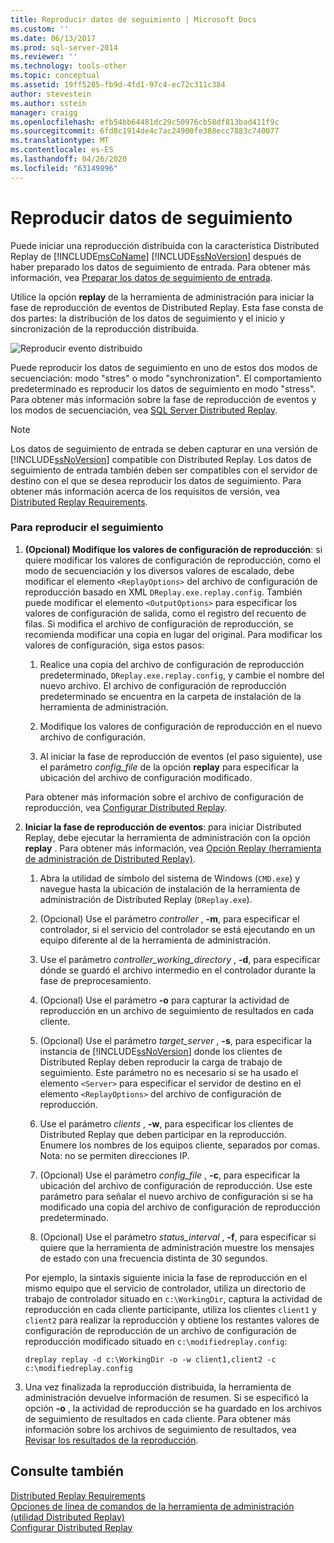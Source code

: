 ```yaml
---
title: Reproducir datos de seguimiento | Microsoft Docs
ms.custom: ''
ms.date: 06/13/2017
ms.prod: sql-server-2014
ms.reviewer: ''
ms.technology: tools-other
ms.topic: conceptual
ms.assetid: 19ff5285-fb9d-4fd1-97c4-ec72c311c384
author: stevestein
ms.author: sstein
manager: craigg
ms.openlocfilehash: efb54bb64481dc29c50976cb58df813bad411f9c
ms.sourcegitcommit: 6fd8c1914de4c7ac24900fe388ecc7883c740077
ms.translationtype: MT
ms.contentlocale: es-ES
ms.lasthandoff: 04/26/2020
ms.locfileid: "63149896"
---
```

# <a name="replay-trace-data"></a>Reproducir datos de seguimiento
  Puede iniciar una reproducción distribuida con la característica Distributed Replay de [!INCLUDE[msCoName](../../includes/msconame-md.md)] [!INCLUDE[ssNoVersion](../../../includes/ssnoversion-md.md)] después de haber preparado los datos de seguimiento de entrada. Para obtener más información, vea [Preparar los datos de seguimiento de entrada](prepare-the-input-trace-data.md).  
  
 Utilice la opción **replay** de la herramienta de administración para iniciar la fase de reproducción de eventos de Distributed Replay. Esta fase consta de dos partes: la distribución de los datos de seguimiento y el inicio y sincronización de la reproducción distribuida.  
  
 ![Reproducir evento distribuido](../../database-engine/media/eventreplay.gif "Reproducir evento distribuido")  
  
 Puede reproducir los datos de seguimiento en uno de estos dos modos de secuenciación: modo "stres" o modo "synchronization". El comportamiento predeterminado es reproducir los datos de seguimiento en modo "stress". Para obtener más información sobre la fase de reproducción de eventos y los modos de secuenciación, vea [SQL Server Distributed Replay](sql-server-distributed-replay.md).  
  
> [!NOTE]  
>  Los datos de seguimiento de entrada se deben capturar en una versión de [!INCLUDE[ssNoVersion](../../../includes/ssnoversion-md.md)] compatible con Distributed Replay. Los datos de seguimiento de entrada también deben ser compatibles con el servidor de destino con el que se desea reproducir los datos de seguimiento. Para obtener más información acerca de los requisitos de versión, vea [Distributed Replay Requirements](distributed-replay-requirements.md).  
  
### <a name="to-replay-the-trace"></a>Para reproducir el seguimiento  
  
1.  **(Opcional) Modifique los valores de configuración de reproducción**: si quiere modificar los valores de configuración de reproducción, como el modo de secuenciación y los diversos valores de escalado, debe modificar el elemento `<ReplayOptions>` del archivo de configuración de reproducción basado en XML `DReplay.exe.replay.config`. También puede modificar el elemento `<OutputOptions>` para especificar los valores de configuración de salida, como el registro del recuento de filas. Si modifica el archivo de configuración de reproducción, se recomienda modificar una copia en lugar del original. Para modificar los valores de configuración, siga estos pasos:  
  
    1.  Realice una copia del archivo de configuración de reproducción predeterminado, `DReplay.exe.replay.config`, y cambie el nombre del nuevo archivo. El archivo de configuración de reproducción predeterminado se encuentra en la carpeta de instalación de la herramienta de administración.  
  
    2.  Modifique los valores de configuración de reproducción en el nuevo archivo de configuración.  
  
    3.  Al iniciar la fase de reproducción de eventos (el paso siguiente), use el parámetro *config_file* de la opción **replay** para especificar la ubicación del archivo de configuración modificado.  
  
     Para obtener más información sobre el archivo de configuración de reproducción, vea [Configurar Distributed Replay](configure-distributed-replay.md).  
  
2.  **Iniciar la fase de reproducción de eventos**: para iniciar Distributed Replay, debe ejecutar la herramienta de administración con la opción **replay** . Para obtener más información, vea [Opción Replay &#40;herramienta de administración de Distributed Replay&#41;](replay-option-distributed-replay-administration-tool.md).  
  
    1.  Abra la utilidad de símbolo del sistema de Windows (`CMD.exe`) y navegue hasta la ubicación de instalación de la herramienta de administración de Distributed Replay (`DReplay.exe`).  
  
    2.  (Opcional) Use el parámetro *controller* , **-m**, para especificar el controlador, si el servicio del controlador se está ejecutando en un equipo diferente al de la herramienta de administración.  
  
    3.  Use el parámetro *controller_working_directory* , **-d**, para especificar dónde se guardó el archivo intermedio en el controlador durante la fase de preprocesamiento.  
  
    4.  (Opcional) Use el parámetro **-o** para capturar la actividad de reproducción en un archivo de seguimiento de resultados en cada cliente.  
  
    5.  (Opcional) Use el parámetro *target_server* , **-s**, para especificar la instancia de [!INCLUDE[ssNoVersion](../../../includes/ssnoversion-md.md)] donde los clientes de Distributed Replay deben reproducir la carga de trabajo de seguimiento. Este parámetro no es necesario si se ha usado el elemento `<Server>` para especificar el servidor de destino en el elemento `<ReplayOptions>` del archivo de configuración de reproducción.  
  
    6.  Use el parámetro *clients* , **-w**, para especificar los clientes de Distributed Replay que deben participar en la reproducción. Enumere los nombres de los equipos cliente, separados por comas. Nota: no se permiten direcciones IP.  
  
    7.  (Opcional) Use el parámetro *config_file* , **-c**, para especificar la ubicación del archivo de configuración de reproducción. Use este parámetro para señalar el nuevo archivo de configuración si se ha modificado una copia del archivo de configuración de reproducción predeterminado.  
  
    8.  (Opcional) Use el parámetro *status_interval* , **-f**, para especificar si quiere que la herramienta de administración muestre los mensajes de estado con una frecuencia distinta de 30 segundos.  
  
     Por ejemplo, la sintaxis siguiente inicia la fase de reproducción en el mismo equipo que el servicio de controlador, utiliza un directorio de trabajo de controlador situado en `c:\WorkingDir`, captura la actividad de reproducción en cada cliente participante, utiliza los clientes `client1` y `client2` para realizar la reproducción y obtiene los restantes valores de configuración de reproducción de un archivo de configuración de reproducción modificado situado en `c:\modifiedreplay.config`:  
  
     `dreplay replay -d c:\WorkingDir -o -w client1,client2 -c c:\modifiedreplay.config`  
  
3.  Una vez finalizada la reproducción distribuida, la herramienta de administración devuelve información de resumen. Si se especificó la opción **-o** , la actividad de reproducción se ha guardado en los archivos de seguimiento de resultados en cada cliente. Para obtener más información sobre los archivos de seguimiento de resultados, vea [Revisar los resultados de la reproducción](review-the-replay-results.md).  
  
## <a name="see-also"></a>Consulte también  
 [Distributed Replay Requirements](distributed-replay-requirements.md)   
 [Opciones de línea de comandos de la herramienta de administración &#40;utilidad Distributed Replay&#41;](administration-tool-command-line-options-distributed-replay-utility.md)   
 [Configurar Distributed Replay](configure-distributed-replay.md)  
  
  
